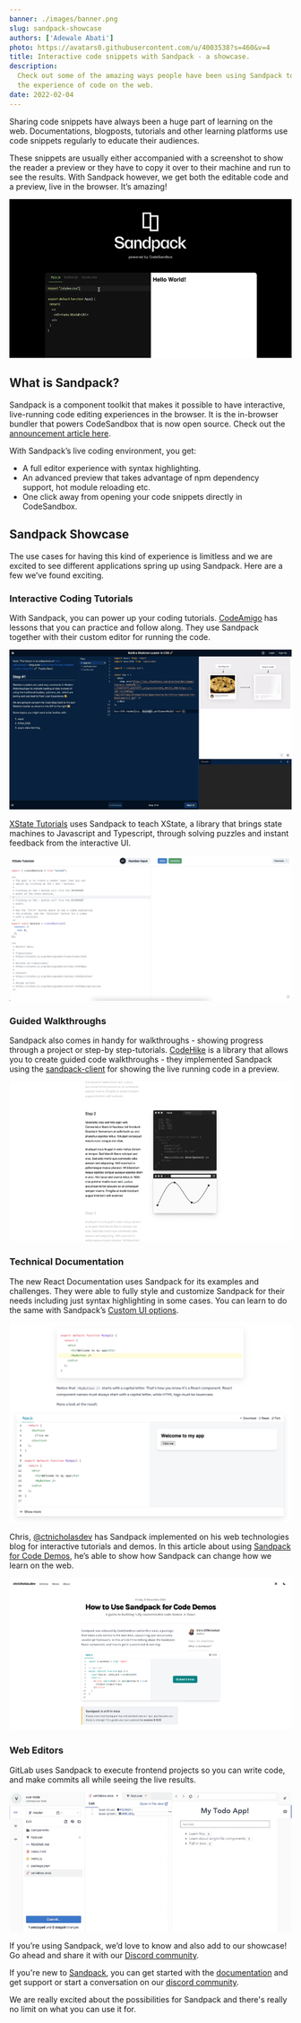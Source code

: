 ```yaml
---
banner: ./images/banner.png
slug: sandpack-showcase
authors: ['Adewale Abati']
photo: https://avatars0.githubusercontent.com/u/4003538?s=460&v=4
title: Interactive code snippets with Sandpack - a showcase.
description:
  Check out some of the amazing ways people have been using Sandpack to improve
  the experience of code on the web.
date: 2022-02-04
---
```


Sharing code snippets have always been a huge part of learning on the web.
Documentations, blogposts, tutorials and other learning platforms use code
snippets regularly to educate their audiences.

These snippets are usually either accompanied with a screenshot to show the
reader a preview or they have to copy it over to their machine and run to see
the results. With Sandpack however, we get both the editable code and a preview,
live in the browser. It’s amazing!

![](./images/sandpack.gif)

## What is Sandpack?

Sandpack is a component toolkit that makes it possible to have interactive,
live-running code editing experiences in the browser. It is the in-browser
bundler that powers CodeSandbox that is now open source. Check out the
[announcement article here](https://codesandbox.io/post/sandpack-announcement).

With Sandpack’s live coding environment, you get:

- A full editor experience with syntax highlighting.
- An advanced preview that takes advantage of npm dependency support, hot module
  reloading etc.
- One click away from opening your code snippets directly in CodeSandbox.

## Sandpack Showcase

The use cases for having this kind of experience is limitless and we are excited
to see different applications spring up using Sandpack. Here are a few we’ve
found exciting.

### Interactive Coding Tutorials

With Sandpack, you can power up your coding tutorials.
[CodeAmigo](https://codeamigo.dev/) has lessons that you can practice and follow
along. They use Sandpack together with their custom editor for running the code.

![](./images/codeamigo.png)

[XState Tutorials](https://xstate-tutorials.vercel.app/) uses Sandpack to teach
XState, a library that brings state machines to Javascript and Typescript,
through solving puzzles and instant feedback from the interactive UI.

![](./images/x-state.png)

### Guided Walkthroughs

Sandpack also comes in handy for walkthroughs - showing progress through a
project or step-by step-tutorials. [CodeHike](https://codehike.org/) is a
library that allows you to create guided code walkthroughs - they implemented
Sandpack using the
[sandpack-client](https://sandpack.codesandbox.io/docs/advanced-usage/client)
for showing the live running code in a preview.

![](./images/codehike.png)

### Technical Documentation

The new React Documentation uses Sandpack for its examples and challenges. They
were able to fully style and customize Sandpack for their needs including just
syntax highlighting in some cases. You can learn to do the same with Sandpack’s
[Custom UI options](https://sandpack.codesandbox.io/docs/getting-started/custom-ui#visual-options).

![](./images/react-docs.png)

Chris, [@ctnicholasdev](https://twitter.com/ctnicholasdev) has Sandpack
implemented on his web technologies blog for interactive tutorials and demos. In
this article about using
[Sandpack for Code Demos](https://www.ctnicholas.dev/articles/how-to-use-sandpack-for-code-demos),
he’s able to show how Sandpack can change how we learn on the web.

![](./images/ctnicholas.png)

### Web Editors

GitLab uses Sandpack to execute frontend projects so you can write code, and
make commits all while seeing the live results.

![](./images/gitlab-live-preview.png)

If you’re using Sandpack, we’d love to know and also add to our showcase! Go
ahead and share it with our [Discord community](https://discord.gg/C6vfhW3H6e).

If you're new to [Sandpack](https://github.com/codesandbox/sandpack), you can
get started with the [documentation](https://sandpack.codesandbox.io/docs) and
get support or start a conversation on our
[discord community](https://discord.gg/C6vfhW3H6e).

We are really excited about the possibilities for Sandpack and there's really no
limit on what you can use it for.
